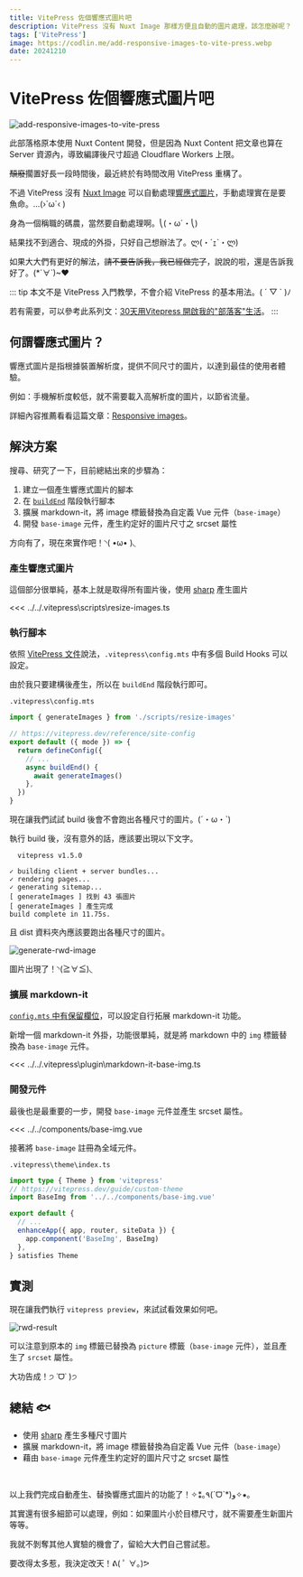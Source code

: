 ```yaml
---
title: VitePress 佐個響應式圖片吧
description: VitePress 沒有 Nuxt Image 那樣方便且自動的圖片處理，該怎麼辦呢？
tags: ['VitePress']
image: https://codlin.me/add-responsive-images-to-vite-press.webp
date: 20241210
---
```


# VitePress 佐個響應式圖片吧

![add-responsive-images-to-vite-press](/add-responsive-images-to-vite-press.webp)

此部落格原本使用 Nuxt Content 開發，但是因為 Nuxt Content 把文章也算在 Server 資源內，導致編譯後尺寸超過 Cloudflare Workers 上限。

~~頹廢~~擱置好長一段時間後，最近終於有時間改用 VitePress 重構了。

不過 VitePress 沒有 [Nuxt Image](https://image.nuxt.com) 可以自動處理[響應式圖片](https://web.dev/articles/responsive-images)，手動處理實在是要魚命。<span class="text-nowrap">...(›´ω`‹ )</span>

身為一個稱職的碼農，當然要自動處理啊。<span class="text-nowrap">⎝(・ω´・⎝)</span>

結果找不到適合、現成的外掛，只好自己想辦法了。<span class="text-nowrap">ლ(・´ｪ`・ლ)</span>

如果大大們有更好的解法，~~請不要告訴我，我已經做完了~~，說說的啦，還是告訴我好了。<span class="text-nowrap">(*´∀`)~♥</span>

::: tip
本文不是 VitePress 入門教學，不會介紹 VitePress 的基本用法。<span class="text-nowrap">( ´ ▽ ` )ﾉ</span>

若有需要，可以參考此系列文：[30天用Vitepress 開啟我的"部落客"生活](https://ithelp.ithome.com.tw/users/20109918/ironman/7545)。
:::

## 何謂響應式圖片？

響應式圖片是指根據裝置解析度，提供不同尺寸的圖片，以達到最佳的使用者體驗。

例如：手機解析度較低，就不需要載入高解析度的圖片，以節省流量。

詳細內容推薦看看這篇文章：[Responsive images](https://web.dev/responsive-images)。

## 解決方案

搜尋、研究了一下，目前總結出來的步驟為：

1. 建立一個產生響應式圖片的腳本
1. 在 [`buildEnd`](https://vitepress.dev/reference/site-config#buildend) 階段執行腳本
1. 擴展 markdown-it，將 image 標籤替換為自定義 Vue 元件（`base-image`）
1. 開發 `base-image` 元件，產生約定好的圖片尺寸之 srcset 屬性

方向有了，現在來實作吧！<span class="text-nowrap">◝( •ω• )◟</span>

### 產生響應式圖片

這個部分很單純，基本上就是取得所有圖片後，使用 [sharp](https://www.npmjs.com/package/sharp) 產生圖片

<<< ../../.vitepress\scripts\resize-images.ts

### 執行腳本

依照 [VitePress 文件](https://vitepress.dev/reference/site-config#build-hooks)說法，`.vitepress\config.mts` 中有多個 Build Hooks 可以設定。

由於我只要建構後產生，所以在 `buildEnd` 階段執行即可。

`.vitepress\config.mts`

```ts
import { generateImages } from './scripts/resize-images'

// https://vitepress.dev/reference/site-config
export default ({ mode }) => {
  return defineConfig({
    // ...
    async buildEnd() {
      await generateImages()
    },
  })
}
```

現在讓我們試試 build 後會不會跑出各種尺寸的圖片。<span class="text-nowrap">(´・ω・`)</span>

執行 build 後，沒有意外的話，應該要出現以下文字。

```shell
  vitepress v1.5.0

✓ building client + server bundles...
✓ rendering pages...
✓ generating sitemap...
[ generateImages ] 找到 43 張圖片
[ generateImages ] 產生完成
build complete in 11.75s.
```

且 dist 資料夾內應該要跑出各種尺寸的圖片。

![generate-rwd-image](/add-responsive-images-to-vite-press/generate-rwd-image.jpg)

圖片出現了！<span class="text-nowrap">◝(≧∀≦)◟</span>

### 擴展 markdown-it

[`config.mts` 中有保留欄位](https://vitepress.dev/guide/markdown#advanced-configuration)，可以設定自行拓展 markdown-it 功能。

新增一個 markdown-it 外掛，功能很單純，就是將 markdown 中的 `img` 標籤替換為 `base-image` 元件。

<<< ../../.vitepress\plugin\markdown-it-base-img.ts

### 開發元件

最後也是最重要的一步，開發 `base-image` 元件並產生 srcset 屬性。

<<< ../../components/base-img.vue

接著將 `base-image` 註冊為全域元件。

`.vitepress\theme\index.ts`

```ts
import type { Theme } from 'vitepress'
// https://vitepress.dev/guide/custom-theme
import BaseImg from '../../components/base-img.vue'

export default {
  // ...
  enhanceApp({ app, router, siteData }) {
    app.component('BaseImg', BaseImg)
  },
} satisfies Theme
```

## 實測

現在讓我們執行 `vitepress preview`，來試試看效果如何吧。

![rwd-result](/add-responsive-images-to-vite-press/rwd-result.jpg)

可以注意到原本的 `img` 標籤已替換為 `picture` 標籤（`base-image` 元件），並且產生了 `srcset` 屬性。

大功告成！<span class="text-nowrap">੭ ˙ᗜ˙ )੭</span>

## 總結 🐟

- 使用 [sharp](https://www.npmjs.com/package/sharp) 產生多種尺寸圖片
- 擴展 markdown-it，將 image 標籤替換為自定義 Vue 元件（`base-image`）
- 藉由 `base-image` 元件產生約定好的圖片尺寸之 srcset 屬性

<br>

以上我們完成自動產生、替換響應式圖片的功能了！<span class="text-nowrap">✧⁑｡٩(ˊᗜˋ*)و✧⁕｡</span>

其實還有很多細節可以處理，例如：如果圖片小於目標尺寸，就不需要產生新圖片等等。

我就不剝奪其他人實驗的機會了，留給大大們自己嘗試惹。

要改得太多惹，我決定改天！ᕕ( ﾟ ∀。)ᕗ
